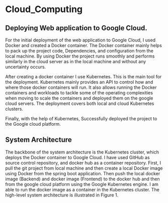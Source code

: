 # Cloud_Computing
## Deploying Web application to Google Cloud.
For the initial deployment of the web application to Google Cloud, I used Docker and created a Docker container. The Docker container mainly helps to pack up the project code, Dependencies, and configuration from the local machine. By using Docker the project runs smoothly and performs similarly in the cloud server as in the local machine and without any uncertainty occurs.

After creating a docker container I use Kubernetes. This is the main tool for the deployment. Kubernetes mainly provides an API to control how and where those docker containers will run. It also allows running the Docker containers and workloads to tackle some of the operating complexities when moving to scale the containers and deployed them on the google cloud servers. The deployment covers both local and cloud Kubernetes clusters. 

Finally, with the help of Kubernetes, Successfully deployed the project to the Google cloud platform.
## System Architecture 
The backbone of the system architecture is the Kubernetes cluster, which deploys the Docker container to Google Cloud. I have used GitHub as source control repository, and docker hub as a container repository. First, I pull the git project from local machine and then create a local Docker image using Docker from the spring boot application. Then push the local docker image (Backend) and docker image (Frontend) to the docker hub and then from the google cloud platform using the Google Kubernetes engine. I am able to run the docker image as a container in the Kubernetes cluster. The high-level system architecture is illustrated in Figure 1.
